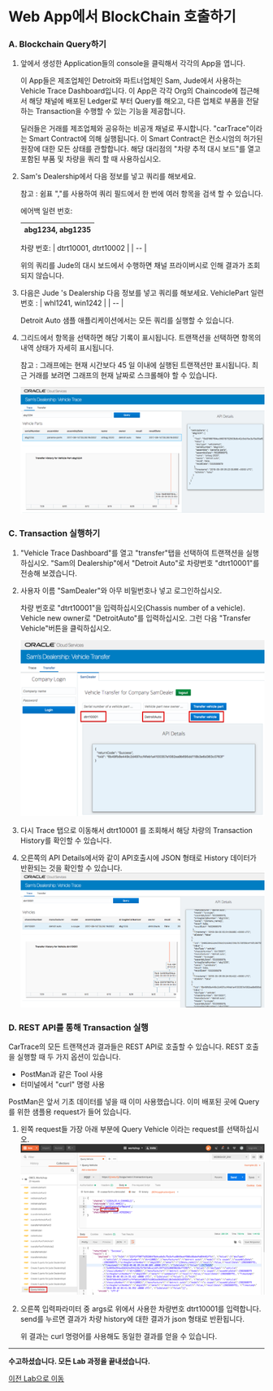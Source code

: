 
# Web App에서 BlockChain 호출하기

### A. Blockchain Query하기
1. 앞에서 생성한 Application들의 console을 클릭해서 각각의 App을 엽니다.

    이 App들은 제조업체인 Detroit와 파트너업체인 Sam, Jude에서 사용하는 Vehicle Trace Dashboard입니다. 이 App은 각각 Org의 Chaincode에 접근해서 해당 채널에 배포된 Ledger로 부터 Query를 해오고, 다른 업체로 부품을 전달하는 Transaction을 수행할 수 있는 기능을 제공합니다.
  
   딜러들은 거래를 제조업체와 공유하는 비공개 채널로 푸시합니다. "carTrace"이라는 Smart Contract에 의해 실행됩니다.
이 Smart Contract은 컨소시엄의 허가된 원장에 대한 모든 상태를 관할합니다. 해당 대리점의 "차량 추적 대시 보드"를 열고 포함된 부품 및 차량을 쿼리 할 때 사용하십시오.

1. Sam's Dealership에서 다음 정보를 넣고 쿼리를 해보세요. 

    참고 : 쉼표 ","를 사용하여 쿼리 필드에서 한 번에 여러 항목을 검색 할 수 있습니다.

    에어백 일련 번호:

    | abg1234, abg1235 |
    | -- |

    차량 번호:
    | dtrt10001, dtrt10002 |
    | -- |

    위의 쿼리를 Jude의 대시 보드에서 수행하면 채널 프라이버시로 인해 결과가 조회되지 않습니다.

1.  다음은 Jude 's Dealership 다음 정보를 넣고 쿼리를 해보세요. 
    VehiclePart 일련 번호 : 
    | whl1241, win1242 | 
    | -- |

    Detroit Auto 샘플 애플리케이션에서는 모든 쿼리를 실행할 수 있습니다.


1. 그리드에서 항목을 선택하면 해당 기록이 표시됩니다. 트랜잭션을 선택하면 항목의 내역 상태가 자세히 표시됩니다.

    참고 : 그래프에는 현재 시간보다 45 일 이내에 실행된 트랜잭션만 표시됩니다. 최근 거래를 보려면 그래프의 현재 날짜로 스크롤해야 할 수 있습니다.

    ![](images/sampleapp1.png)

### C. Transaction 실행하기

1. "Vehicle Trace Dashboard"를 열고 "transfer"탭을 선택하여 트랜잭션을 실행하십시오.
    "Sam의 Dealership"에서 "Detroit Auto"로 차량번호 "dtrt10001"를 전송해 보겠습니다.

1. 사용자 이름 "SamDealer"와 아무 비밀번호나 넣고 로그인하십시오.

    차량 번호로 "dtrt10001"을 입력하십시오(Chassis number of a vehicle). Vehicle new owner로 "DetroitAuto"를 입력하십시오. 그런 다음 "Transfer Vehicle"버튼을 클릭하십시오.

    ![](images/sampleapp_transfer_vehicle.png)

1. 다시 Trace 탭으로 이동해서 dtrt10001 를 조회해서 해당 차량의 Transaction History를 확인할 수 있습니다. 
2. 오른쪽의 API Details에서와 같이 API호출시에 JSON 형태로 History 데이터가 반환되는 것을 확인할 수 있습니다.
![](images/sample_app_trace.png)

### D. REST API를 통해 Transaction 실행

CarTrace의 모든 트랜잭션과 결과들은 REST API로 호출할 수 있습니다.
REST 호출을 실행할 때 두 가지 옵션이 있습니다.
- PostMan과 같은 Tool 사용
- 터미널에서 "curl" 명령 사용

PostMan은 앞서 기초 데이터를 넣을 때 이미 사용했습니다.
이미 배포된 곳에 Query를 위한 샘플용 request가 들어 있습니다.

1. 왼쪽 request들 가장 아래 부분에 Query Vehicle 이라는 request를 선택하십시오.
![](images/postman_queryhistory.png)

1. 오른쪽 입력파라미터 중 args로 위에서 사용한 차량번호 dtrt10001를 입력합니다.
    send를 누르면 결과가 차량 history에 대한 결과가 json 형태로 반환됩니다.

    위 결과는 curl 명령어를 사용해도 동일한 결과를 얻을 수 있습니다.

---
<b>수고하셨습니다. 모든 Lab 과정을 끝내셨습니다.</b>

[이전 Lab으로 이동](README.md)